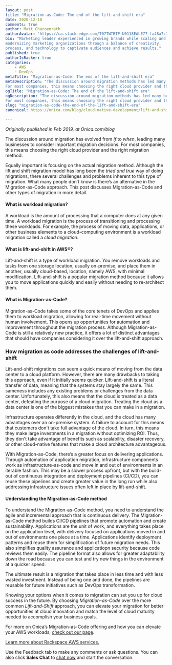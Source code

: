 ```yaml
---
layout: post
title: "Migration-as-Code: The end of the lift-and-shift era"
date: 2020-12-10
comments: true
author: Matt Charoenrath
authorAvatar: 'https://ca.slack-edge.com/T07TWTBTP-U0118EALE77-fa48a7c11b02-72'
bio: "Marketing leader experienced in growing brands while scaling and 
modernizing marketing organizations through a balance of creativity, 
process, and technology to captivate audiences and achieve results."
published: true
authorIsRacker: true
categories:
    - AWS
    - DevOps
metaTitle: "Migration-as-Code: The end of the lift-and-shift era"
metaDescription: "The discussion around migration methods has led many businesses to consider important migration decisions.
For most companies, this means choosing the right cloud provider and the actual migration method."
ogTitle: "Migration-as-Code: The end of the lift-and-shift era"
ogDescription: "The discussion around migration methods has led many businesses to consider important migration decisions.
For most companies, this means choosing the right cloud provider and the actual migration method."
slug: "migration-as-code-the-end-of-the-lift-and-shift-era"
canonical: https://onica.com/blog/cloud-native-development/lift-and-shift-migration/

---
```


*Originally published in Feb 2019, at Onica.com/blog*

The discussion around migration has evolved from *if* to *when*, leading many businesses to consider important migration decisions.
For most companies, this means choosing the right cloud provider and the right migration method.

<!--more-->

Equally important is focusing on the actual migration method. Although the lift and shift migration model has long been
the *tried and true* way of doing migrations, there several challenges and problems inherent to this type of migration.
What many people don’t know is there’s an alternative in the Migration-as-Code approach. This post discusses Migration-as-Code
and other types of migration in more detail.

#### What is workload migration?

A workload is the amount of processing that a computer does at any given time. A workload migration is the process of transitioning
and processing these workloads. For example, the process of moving data, applications, or other business elements to a cloud-computing
environment is a workload migration called a *cloud migration*.

#### What is lift-and-shift in AWS&reg;?

Lift-and-shift is a type of workload migration. You remove workloads and tasks from one storage location, usually
on-premise, and place them in another, usually cloud-based, location, namely AWS, with minimal modification.
Lift-and-shift is a popular migration method because it allows you to move applications quickly and easily without
needing to re-architect them.

#### What is Migration-as-Code?

Migration-as-Code takes some of the core tenets of DevOps and applies them to workload migration, allowing for
real-time movement without human involvement. This opens up opportunities for automation and improvement throughout
the migration process. Although Migration-as-Code is still a relatively new practice, it offers a lot of distinct
advantages that should have companies considering it over the lift-and-shift approach.

### How migration as code addresses the challenges of lift-and-shift 

Lift-and-shift migrations can seem a quick means of moving from the data center to a cloud platform. However, there are
many drawbacks to taking this approach, even if it initially seems quicker. Lift-and-shift is a literal transfer of data,
meaning that the systems stay largely the same. This sameness includes any existing problems or challenges from the data
center. Unfortunately, this also means that the cloud is treated as a data center, defeating the purpose of a cloud migration.
Treating the cloud as a data center is one of the biggest mistakes that you can make in a migration.

Infrastructure operates differently in the cloud, and the cloud has many advantages over an on-premise system. A failure to
account for this means that customers don't take full advantage of the cloud. In turn, this means they make large investments
in a migration without optimizing ROI. Thus, they don't take advantage of benefits such as scalability, disaster recovery, or
other cloud-native features that make a cloud architecture advantageous.

With Migration-as-Code, there’s a greater focus on delivering applications. Through automation of application migration, infrastructure
components work as infrastructure-as-code and move in and out of environments in an iterable fashion. This may be a slower process
upfront, but with the build-out of continuous integration and deployment pipelines (CI/CD), you can reuse these pipelines and create
greater value in the long run while also addressing infrastructure issues often left in place by lift-and-shift.

#### Understanding the Migration-as-Code method

To understand the Migration-as-Code method, you need to understand the agile and incremental approach that is continuous delivery.
The Migration-as-Code method builds CI/CD pipelines that promote automation and create sustainability. Applications are the unit of
work, and everything takes place on the application level, with delivery focused on applications moved in and out of environments
one piece at a time. Applications identify deployment patterns and reuse them for simplification of future migration needs. This
also simplifies quality assurance and applicatiopn security because code reviews them easily. The pipeline format also allows for
greater adaptability down the road because you can test and try new things in the environment at a quicker speed.

The ultimate result is a migration that takes place in less time and with less wasted investment. Instead of being one and done,
the pipelines are reusable for future initiatives such as DevOps transformation.

Knowing your options when it comes to migration can set you up for cloud success in the future. By choosing *Migration-as-Code* over
the more common *Lift-and-Shift* approach, you can elevate your migration for better opportunities at cloud innovation and match the
level of cloud maturity needed to accomplish your business goals.

For more on Onica’s Migration-as-Code offering and how you can elevate your AWS workloads, [check out our page](https://onica.com/aws-pipeline-driven-migration/).

<a class="cta blue" id="cta" href="https://www.rackspace.com/cloud/aws">Learn more about Rackspace AWS services.</a>

Use the Feedback tab to make any comments or ask questions. You can also click
**Sales Chat** to [chat now](https://www.rackspace.com/) and start the conversation.
